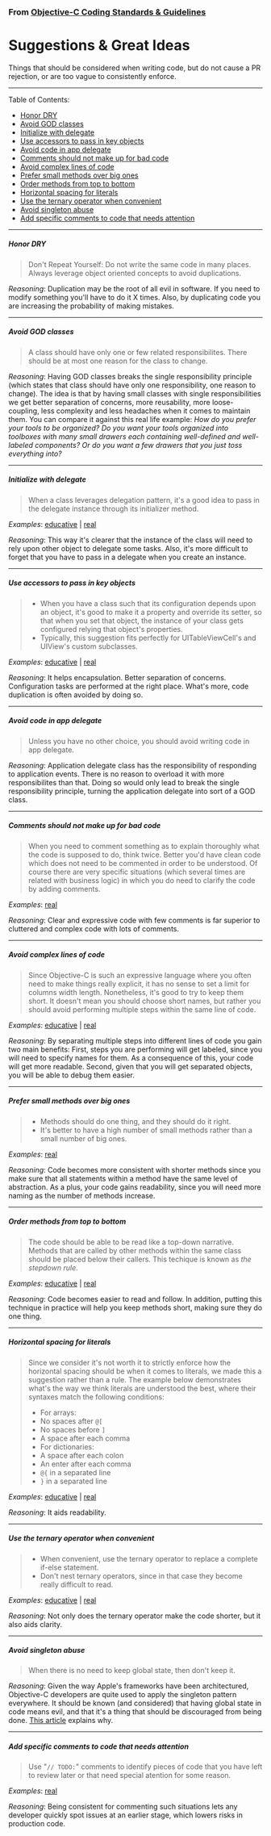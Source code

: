 ### From [Objective-C Coding Standards & Guidelines](https://github.com/inaka/ios_guidelines)

Suggestions & Great Ideas
=========================

Things that should be considered when writing code, but do not cause a PR rejection, or are too vague to consistently enforce.

***

Table of Contents:
* [Honor DRY](#honor-dry)
* [Avoid GOD classes](#avoid-god-classes)
* [Initialize with delegate](#initialize-with-delegate)
* [Use accessors to pass in key objects](#use-accessors-to-pass-in-key-objects)
* [Avoid code in app delegate](#avoid-code-in-app-delegate)
* [Comments should not make up for bad code](#comments-should-not-make-up-for-bad-code)
* [Avoid complex lines of code](#avoid-complex-lines-of-code)
* [Prefer small methods over big ones](#prefer-small-methods-over-big-ones)
* [Order methods from top to bottom](#order-methods-from-top-to-bottom)
* [Horizontal spacing for literals](#horizontal-spacing-for-literals)
* [Use the ternary operator when convenient](#use-the-ternary-operator-when-convenient)
* [Avoid singleton abuse](#avoid-singleton-abuse)
* [Add specific comments to code that needs attention](#add-specific-comments-to-code-that-needs-attention)

***

##### Honor DRY
> Don't Repeat Yourself: Do not write the same code in many places. Always leverage object oriented concepts to avoid duplications. 
 
*Reasoning*: Duplication may be the root of all evil in software. If you need to modify something you'll have to do it X times. Also, by duplicating code you are increasing the probability of making mistakes.

***

##### Avoid GOD classes
> A class should have only one or few related responsibilites. There should be at most one reason for the class to change.
 
*Reasoning*: Having GOD classes breaks the single responsibility principle (which states that class should have only one responsibility, one reason to change). 
The idea is that by having small classes with single responsibilities we get better separation of concerns, more reusability, more loose-coupling, less complexity and less headaches when it comes to maintain them. 
You can compare it against this real life example: *How do you prefer your tools to be organized? Do you want your tools organized into toolboxes with many small drawers each containing well-defined and well-labeled components? Or do you want a few drawers that you just toss everything into?*

*** 

##### Initialize with delegate
> When a class leverages delegation pattern, it's a good idea to pass in the delegate instance through its initializer method.

*Examples*: [educative](src/educative/initWithDelegate.m) | [real](src/real/initWithDelegate.m)
 
*Reasoning*: This way it's clearer that the instance of the class will need to rely upon other object to delegate some tasks. Also, it's more difficult to forget that you have to pass in a delegate when you create an instance.

*** 

##### Use accessors to pass in key objects
> * When you have a class such that its configuration depends upon an object, it's good to make it a property and override its setter, so that when you set that object, the instance of your class gets configured relying that object's properties.
> * Typically, this suggestion fits perfectly for UITableViewCell's and UIView's custom subclasses.
 
*Examples*: [educative](src/educative/accessors.m) | [real](src/real/accessors.m)

*Reasoning*: It helps encapsulation. Better separation of concerns. Configuration tasks are performed at the right place. What's more, code duplication is often avoided by doing so.

***

##### Avoid code in app delegate
> Unless you have no other choice, you should avoid writing code in app delegate.

*Reasoning*: Application delegate class has the responsibility of responding to application events. There is no reason to overload it with more responsibilites than that. Doing so would only lead to break the single responsibility principle, turning the application delegate into sort of a GOD class.

***

##### Comments should not make up for bad code
> When you need to comment something as to explain thoroughly what the code is supposed to do, think twice. Better you'd have clean code which does not need to be commented in order to be understood. Of course there are very specific situations (which several times are related with business logic) in which you do need to clarify the code by adding comments.

*Examples*: [real](src/real/commenting.m)

*Reasoning*: Clear and expressive code with few comments is far superior to cluttered and complex code with lots of comments. 

***

##### Avoid complex lines of code
> Since Objective-C is such an expressive language where you often need to make things really explicit, it has no sense to set a limit for columns width length. Nonetheless, it's good to try to keep them short. It doesn't mean you should choose short names, but rather you should avoid performing multiple steps within the same line of code.

*Examples*: [educative](src/educative/simpleCode.m) | [real](src/real/simpleCode.m)

*Reasoning*: By separating multiple steps into different lines of code you gain two main benefits: First, steps you are performing will get labeled, since you will need to specify names for them. As a consequence of this, your code will get more readable. Second, given that you will get separated objects, you will be able to debug them easier.

***

##### Prefer small methods over big ones
> * Methods should do one thing, and they should do it right.
> * It's better to have a high number of small methods rather than a small number of big ones.

*Examples*: [real](src/real/smallMethods.m)

*Reasoning*:  Code becomes more consistent with shorter methods since you make sure that all statements within a method have the same level of abstraction. As a plus, your code gains readability, since you will need more naming as the number of methods increase.

***

##### Order methods from top to bottom
> The code should be able to be read like a top-down narrative. Methods that are called by other methods within the same class should be placed below their callers. This techique is known as *the stepdown rule*.

*Examples*: [educative](src/educative/orderMethods.m) | [real](src/real/orderMethods.m)

*Reasoning*: Code becomes easier to read and follow. In addition, putting this technique in practice will help you keep methods short, making sure they do one thing.

***

##### Horizontal spacing for literals
> Since we consider it's not worth it to strictly enforce how the horizontal spacing should be when it comes to literals, we made this a suggestion rather than a rule. The example below demonstrates what's the way we think literals are understood the best, where their syntaxes match the following conditions:
> * For arrays: 
>  * No spaces after `@[`
>  * No spaces before `]` 
>  * A space after each comma
> * For dictionaries:
>  * A space after each colon
>  * An enter after each comma
>  * `@{` in a separated line
>  * `}` in a separated line 

*Examples*: [educative](src/educative/literalsHorizontalSpacing.m) | [real](src/real/literalsHorizontalSpacing.m)

*Reasoning*: It aids readability.

***

##### Use the ternary operator when convenient
> * When convenient, use the ternary operator to replace a complete if-else statement.
> * Don't nest ternary operators, since in that case they become really difficult to read.

*Examples*: [educative](src/educative/ternaryOperator.m) | [real](src/real/ternaryOperator.m)

*Reasoning*: Not only does the ternary operator make the code shorter, but it also aids clarity.

***

##### Avoid singleton abuse
> When there is no need to keep global state, then don't keep it.

*Reasoning*: Given the way Apple's frameworks have been architectured, Objective-C developers are quite used to apply the singleton pattern everywhere. It should be known (and considered) that having global state in code means evil, and that it's a thing that should be discouraged from being done. [This article](http://www.objc.io/issue-13/singletons.html) explains why.

***

##### Add specific comments to code that needs attention
> Use "`// TODO:`" comments to identify pieces of code that you have left to review later or that need special atention for some reason.

*Examples*: [real](src/real/todoComments.m)

*Reasoning*: Being consistent for commenting such situations lets any developer quickly spot issues at an earlier stage, which lowers risks in production code.